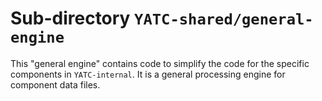 # Sub-directory `YATC-shared/general-engine`

This "general engine" contains code to simplify the code for the specific components in `YATC-internal`. It is a general processing engine for component data files.
